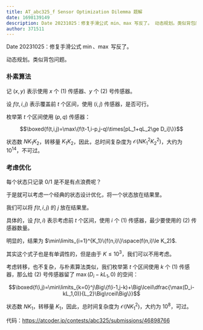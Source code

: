 ```yaml
---
title: AT_abc325_f Sensor Optimization Dilemma 题解
date: 1698139149
description: Date 20231025：修复手滑公式 min、max 写反了。 动态规划。类似背包问题。  朴素算法 记 xy 表示使用 x 个 1 传感器、y 个 2 号传感器。 设 ftij 表示覆盖
author: 371511
---
```


Date 20231025：修复手滑公式 $\min$、$\max$ 写反了。

动态规划。类似背包问题。

### 朴素算法

记 $(x,y)$ 表示使用 $x$ 个 (1) 传感器、$y$ 个 (2) 号传感器。

设 $f(t,i,j)$ 表示覆盖前 $t$ 个区间，使用 $(i,j)$ 传感器，是否可行。

枚举第 $t$ 个区间使用 $(p,q)$ 传感器：

$$\boxed{f(t,i,j)=\max\{f(t-1,i-p,j-q)\times[pL_1+qL_2\ge D_i]\}}$$

状态数 $NK_1K_2$，转移量 $K_1K_2$，因此，总时间复杂度为 $\mathcal{O}(N{K_1}^2{K_2}^2)$，大约为 $10^{14}$，不可过。

### 考虑优化

每个状态只记录 $0/1$ 是不是有点浪费呢？

于是就可以考虑一个经典的状态设计优化，将一个状态放在结果里。

我们可以将 $f(t,i,j)$ 的 $j$ 放在结果里。

具体的，设 $f(t,i)$ 表示考虑前 $t$ 个区间，使用 $i$ 个 (1) 传感器，最少要使用的 (2) 传感器数量。

明显的，结果为 $\min\limits_{i=1}^{K_1}\{f(n,i)\}\space(f(n,i)\le K_2)$.

其实这个式子也是有单调性的，但是由于 $K\le10^3$，我们可以不用考虑。

考虑转移，也不复杂，与朴素算法类似，我们枚举第 $t$ 个区间使用 $k$ 个 $(1)$ 传感器，那么给 $(2)$ 号传感器留了 $\max(D_i-kL_1,0)$ 的空间：

$$\boxed{f(i,j)=\min\limits_{k=0}^j\Big\{f(i-1,j-k)+\Big\lceil\dfrac{\max(D_i-kL_1,0)}{L_2}\Big\rceil\Big\}}$$

状态数 $NK_1$，转移量 $K_1$，因此，总时间复杂度为 $\mathcal{O}(N{K_1}^2)$，大约为 $10^8$，可过。

代码：<https://atcoder.jp/contests/abc325/submissions/46898766>

